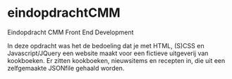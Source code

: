 # eindopdrachtCMM
Eindopdracht CMM Front End Development

In deze opdracht was het de bedoeling dat je met HTML, (S)CSS en Javascript/JQuery een website maakt voor een fictieve uitgeverij van kookboeken. Er zitten kookboeken, nieuwsitems en recepten in, die uit een zelfgemaakte JSONfile gehaald worden. 
